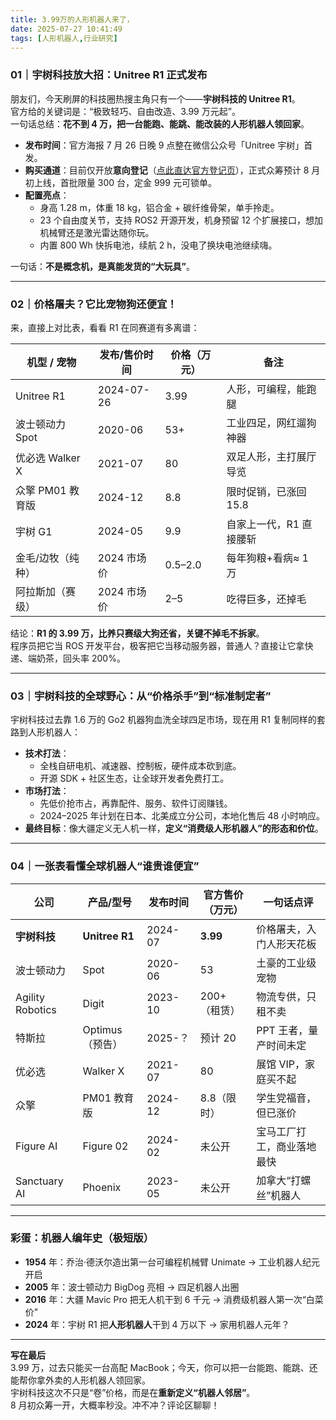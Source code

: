 ```yaml
---
title: 3.99万的人形机器人来了，
date: 2025-07-27 10:41:49
tags: [人形机器人,行业研究]
---
```



### 01｜宇树科技放大招：Unitree R1 正式发布

朋友们，今天刷屏的科技圈热搜主角只有一个——**宇树科技的 Unitree R1**。  
官方给的关键词是：“极致轻巧、自由改造、3.99 万元起”。  
一句话总结：**花不到 4 万，把一台能跑、能跳、能改装的人形机器人领回家**。

- **发布时间**：官方海报 7 月 26 日晚 9 点整在微信公众号「Unitree 宇树」首发。  
- **购买通道**：目前仅开放**意向登记**（[点此直达官方登记页](https://shop.unitree.com/r1)），正式众筹预计 8 月初上线，首批限量 300 台，定金 999 元可锁单。  
- **配置亮点**：  
  - 身高 1.28 m，体重 18 kg，铝合金 + 碳纤维骨架，单手拎走。  
  - 23 个自由度关节，支持 ROS2 开源开发，机身预留 12 个扩展接口，想加机械臂还是激光雷达随你玩。  
  - 内置 800 Wh 快拆电池，续航 2 h，没电了换块电池继续嗨。  

一句话：**不是概念机，是真能发货的“大玩具”**。

---

### 02｜价格屠夫？它比宠物狗还便宜！

来，直接上对比表，看看 R1 在同赛道有多离谱：

| 机型 / 宠物        | 发布/售价时间 | 价格（万元） | 备注                     |
|--------------------|---------------|--------------|--------------------------|
| Unitree R1         | 2024-07-26    | 3.99         | 人形，可编程，能跑腿     |
| 波士顿动力 Spot    | 2020-06       | 53+          | 工业四足，网红遛狗神器   |
| 优必选 Walker X    | 2021-07       | 80           | 双足人形，主打展厅导览   |
| 众擎 PM01 教育版   | 2024-12       | 8.8          | 限时促销，已涨回 15.8    |
| 宇树 G1            | 2024-05       | 9.9          | 自家上一代，R1 直接腰斩  |
| 金毛/边牧（纯种）  | 2024 市场价   | 0.5–2.0      | 每年狗粮+看病≈ 1 万      |
| 阿拉斯加（赛级）   | 2024 市场价   | 2–5          | 吃得巨多，还掉毛         |

结论：**R1 的 3.99 万，比养只赛级大狗还省，关键不掉毛不拆家**。  
程序员把它当 ROS 开发平台，极客把它当移动服务器，普通人？直接让它拿快递、端奶茶，回头率 200%。

---

### 03｜宇树科技的全球野心：从“价格杀手”到“标准制定者”

宇树科技过去靠 1.6 万的 Go2 机器狗血洗全球四足市场，现在用 R1 复制同样的套路到人形机器人：

- **技术打法**：  
  - 全栈自研电机、减速器、控制板，硬件成本砍到底。  
  - 开源 SDK + 社区生态，让全球开发者免费打工。  
- **市场打法**：  
  - 先低价抢市占，再靠配件、服务、软件订阅赚钱。  
  - 2024–2025 年计划在日本、北美成立分公司，本地化售后 48 小时响应。  
- **最终目标**：像大疆定义无人机一样，**定义“消费级人形机器人”的形态和价位**。

---

### 04｜一张表看懂全球机器人“谁贵谁便宜”

| 公司            | 产品/型号        | 发布时间 | 官方售价（万元） | 一句话点评                     |
|-----------------|------------------|----------|------------------|--------------------------------|
| **宇树科技**    | **Unitree R1**   | 2024-07  | **3.99**         | 价格屠夫，入门人形天花板       |
| 波士顿动力      | Spot             | 2020-06  | 53               | 土豪的工业级宠物               |
| Agility Robotics| Digit            | 2023-10  | 200+（租赁）     | 物流专供，只租不卖             |
| 特斯拉          | Optimus（预告）  | 2025-？  | 预计 20          | PPT 王者，量产时间未定         |
| 优必选          | Walker X         | 2021-07  | 80               | 展馆 VIP，家庭买不起           |
| 众擎            | PM01 教育版      | 2024-12  | 8.8（限时）      | 学生党福音，但已涨价           |
| Figure AI       | Figure 02        | 2024-02  | 未公开           | 宝马工厂打工，商业落地最快     |
| Sanctuary AI    | Phoenix          | 2023-05  | 未公开           | 加拿大“打螺丝”机器人           |

---

### 彩蛋：机器人编年史（极短版）

- **1954** 年：乔治·德沃尔造出第一台可编程机械臂 Unimate → 工业机器人纪元开启  
- **2005** 年：波士顿动力 BigDog 亮相 → 四足机器人出圈  
- **2016** 年：大疆 Mavic Pro 把无人机干到 6 千元 → 消费级机器人第一次“白菜价”  
- **2024** 年：宇树 R1 把**人形机器人**干到 4 万以下 → 家用机器人元年？

---

**写在最后**  
3.99 万，过去只能买一台高配 MacBook；今天，你可以把一台能跑、能跳、还能帮你拿外卖的人形机器人领回家。  
宇树科技这次不只是“卷”价格，而是在**重新定义“机器人邻居”**。  
8 月初众筹一开，大概率秒没。冲不冲？评论区聊聊！
